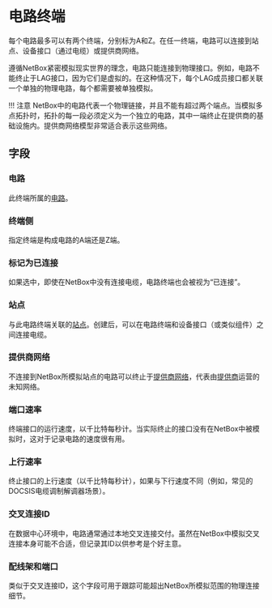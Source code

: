 # 电路终端

每个电路最多可以有两个终端，分别标为A和Z。在任一终端，电路可以连接到站点、设备接口（通过电缆）或提供商网络。

遵循NetBox紧密模拟现实世界的理念，电路只能连接到物理接口。例如，电路不能终止于LAG接口，因为它们是虚拟的。在这种情况下，每个LAG成员接口都关联一个单独的物理电路，每个都需要被单独模拟。

!!! 注意
    NetBox中的电路代表一个物理链接，并且不能有超过两个端点。当模拟多点拓扑时，拓扑的每一段必须定义为一个独立的电路，其中一端终止在提供商的基础设施内。提供商网络模型非常适合表示这些网络。

## 字段

### 电路

此终端所属的[电路](./circuit.md)。

### 终端侧

指定终端是构成电路的A端还是Z端。

### 标记为已连接

如果选中，即使在NetBox中没有连接电缆，电路终端也会被视为“已连接”。

### 站点

与此电路终端关联的[站点](../dcim/site.md)。创建后，可以在电路终端和设备接口（或类似组件）之间连接电缆。

### 提供商网络

不连接到NetBox所模拟站点的电路可以终止于[提供商网络](./providernetwork.md)，代表由[提供商](./provider.md)运营的未知网络。

### 端口速率

终端接口的运行速度，以千比特每秒计。当实际终止的接口没有在NetBox中被模拟时，这对于记录电路的速度很有用。

### 上行速率

终止接口的上行速度（以千比特每秒计），如果与下行速度不同（例如，常见的DOCSIS电缆调制解调器场景）。

### 交叉连接ID

在数据中心环境中，电路通常通过本地交叉连接交付。虽然在NetBox中模拟交叉连接本身可能不合适，但记录其ID以供参考是个好主意。

### 配线架和端口

类似于交叉连接ID，这个字段可用于跟踪可能超出NetBox所模拟范围的物理连接细节。
